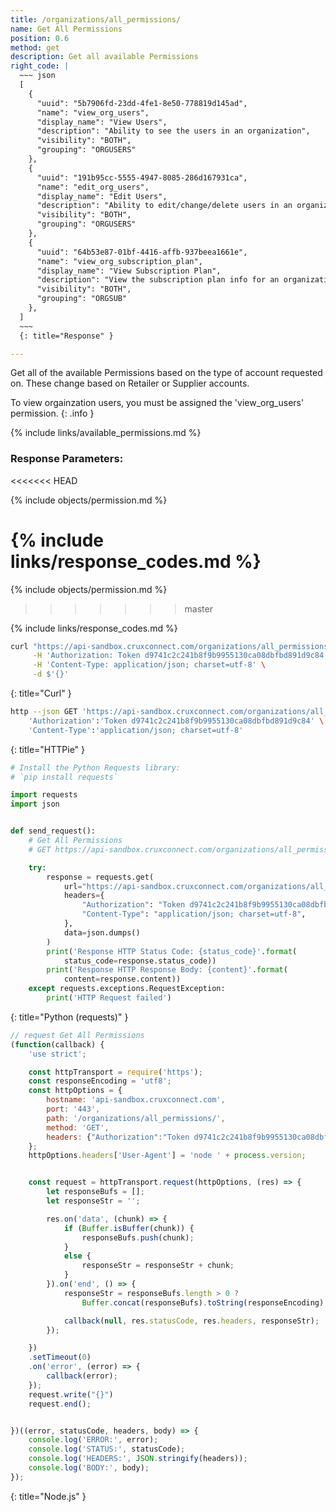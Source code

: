 ```yaml
---
title: /organizations/all_permissions/
name: Get All Permissions
position: 0.6
method: get
description: Get all available Permissions
right_code: |
  ~~~ json
  [
    {
      "uuid": "5b7906fd-23dd-4fe1-8e50-778819d145ad",
      "name": "view_org_users",
      "display_name": "View Users",
      "description": "Ability to see the users in an organization",
      "visibility": "BOTH",
      "grouping": "ORGUSERS"
    },
    {
      "uuid": "191b95cc-5555-4947-8085-286d167931ca",
      "name": "edit_org_users",
      "display_name": "Edit Users",
      "description": "Ability to edit/change/delete users in an organization",
      "visibility": "BOTH",
      "grouping": "ORGUSERS"
    },
    {
      "uuid": "64b53e87-01bf-4416-affb-937beea1661e",
      "name": "view_org_subscription_plan",
      "display_name": "View Subscription Plan",
      "description": "View the subscription plan info for an organization",
      "visibility": "BOTH",
      "grouping": "ORGSUB"
    },
  ]
  ~~~
  {: title="Response" }

---
```

Get all of the available Permissions based on the type of account requested on. These change based on Retailer or Supplier accounts.

To view orgainzation users, you must be assigned the 'view_org_users' permission.
{: .info }

{% include links/available_permissions.md %}

### Response Parameters:
<<<<<<< HEAD

{% include objects/permission.md %}

{% include links/response_codes.md %}
=======

{% include objects/permission.md %}
>>>>>>> master

{% include links/response_codes.md %}

~~~ bash
curl "https://api-sandbox.cruxconnect.com/organizations/all_permissions/" \
     -H 'Authorization: Token d9741c2c241b8f9b9955130ca08dbfbd891d9c84' \
     -H 'Content-Type: application/json; charset=utf-8' \
     -d $'{}'

~~~
{: title="Curl" }

~~~ bash
http --json GET 'https://api-sandbox.cruxconnect.com/organizations/all_permissions/' \
    'Authorization':'Token d9741c2c241b8f9b9955130ca08dbfbd891d9c84' \
    'Content-Type':'application/json; charset=utf-8'


~~~
{: title="HTTPie" }

~~~ python
# Install the Python Requests library:
# `pip install requests`

import requests
import json


def send_request():
    # Get All Permissions
    # GET https://api-sandbox.cruxconnect.com/organizations/all_permissions/

    try:
        response = requests.get(
            url="https://api-sandbox.cruxconnect.com/organizations/all_permissions/",
            headers={
                "Authorization": "Token d9741c2c241b8f9b9955130ca08dbfbd891d9c84",
                "Content-Type": "application/json; charset=utf-8",
            },
            data=json.dumps()
        )
        print('Response HTTP Status Code: {status_code}'.format(
            status_code=response.status_code))
        print('Response HTTP Response Body: {content}'.format(
            content=response.content))
    except requests.exceptions.RequestException:
        print('HTTP Request failed')

~~~
{: title="Python (requests)" }

~~~ javascript
// request Get All Permissions
(function(callback) {
    'use strict';

    const httpTransport = require('https');
    const responseEncoding = 'utf8';
    const httpOptions = {
        hostname: 'api-sandbox.cruxconnect.com',
        port: '443',
        path: '/organizations/all_permissions/',
        method: 'GET',
        headers: {"Authorization":"Token d9741c2c241b8f9b9955130ca08dbfbd891d9c84","Content-Type":"application/json; charset=utf-8"}
    };
    httpOptions.headers['User-Agent'] = 'node ' + process.version;


    const request = httpTransport.request(httpOptions, (res) => {
        let responseBufs = [];
        let responseStr = '';

        res.on('data', (chunk) => {
            if (Buffer.isBuffer(chunk)) {
                responseBufs.push(chunk);
            }
            else {
                responseStr = responseStr + chunk;
            }
        }).on('end', () => {
            responseStr = responseBufs.length > 0 ?
                Buffer.concat(responseBufs).toString(responseEncoding) : responseStr;

            callback(null, res.statusCode, res.headers, responseStr);
        });

    })
    .setTimeout(0)
    .on('error', (error) => {
        callback(error);
    });
    request.write("{}")
    request.end();


})((error, statusCode, headers, body) => {
    console.log('ERROR:', error);
    console.log('STATUS:', statusCode);
    console.log('HEADERS:', JSON.stringify(headers));
    console.log('BODY:', body);
});

~~~
{: title="Node.js" }
